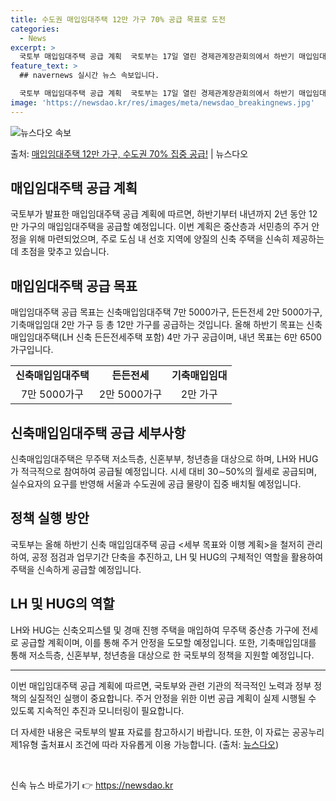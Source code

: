 ```yaml
---
title: 수도권 매입임대주택 12만 가구 70% 공급 목표로 도전
categories:
  - News
excerpt: >
  국토부 매입임대주택 공급 계획  국토부는 17일 열린 경제관계장관회의에서 하반기 매입임대주택 신속공급 계획을…
feature_text: >
  ## navernews 실시간 뉴스 속보입니다.

  국토부 매입임대주택 공급 계획  국토부는 17일 열린 경제관계장관회의에서 하반기 매입임대주택 신속공급 계획을…
image: 'https://newsdao.kr/res/images/meta/newsdao_breakingnews.jpg'
---
```


![뉴스다오 속보](https://newsdao.kr/res/images/meta/newsdao_breakingnews.jpg)

<p>출처: <a href="https://newsdao.kr/4280" rel="dofollow">매입임대주택 12만 가구, 수도권 70% 집중 공급!</a> | 뉴스다오</p>

<h2 data-ke-size="size26">매입임대주택 공급 계획</h2>
<p data-ke-size="size16">국토부가 발표한 매입임대주택 공급 계획에 따르면, 하반기부터 내년까지 2년 동안 12만 가구의 매입임대주택을 공급할 예정입니다. 이번 계획은 중산층과 서민층의 주거 안정을 위해 마련되었으며, 주로 도심 내 선호 지역에 양질의 신축 주택을 신속히 제공하는 데 초점을 맞추고 있습니다.</p>

<h2 data-ke-size="size26">매입임대주택 공급 목표</h2>
<p data-ke-size="size16">매입임대주택 공급 목표는 신축매입임대주택 7만 5000가구, 든든전세 2만 5000가구, 기축매입임대 2만 가구 등 총 12만 가구를 공급하는 것입니다. 올해 하반기 목표는 신축매입임대주택(LH 신축 든든전세주택 포함) 4만 가구 공급이며, 내년 목표는 6만 6500가구입니다.</p>

<table>
  <tr>
    <td style="text-align: center; height: 17px;"><b>신축매입임대주택</b></td>
    <td style="text-align: center; height: 17px;"><b>든든전세</b></td>
    <td style="text-align: center; height: 17px;"><b>기축매입임대</b></td>
  </tr>
  <tr>
    <td style="text-align: center; height: 17px;">7만 5000가구</td>
    <td style="text-align: center; height: 17px;">2만 5000가구</td>
    <td style="text-align: center; height: 17px;">2만 가구</td>
  </tr>
</table>

<h2 data-ke-size="size26">신축매입임대주택 공급 세부사항</h2>
<p data-ke-size="size16">신축매입임대주택은 무주택 저소득층, 신혼부부, 청년층을 대상으로 하며, LH와 HUG가 적극적으로 참여하여 공급될 예정입니다. 시세 대비 30∼50%의 월세로 공급되며, 실수요자의 요구를 반영해 서울과 수도권에 공급 물량이 집중 배치될 예정입니다.</p>

<h2 data-ke-size="size26">정책 실행 방안</h2>
<p data-ke-size="size16">국토부는 올해 하반기 신축 매입임대주택 공급 <세부 목표와 이행 계획>을 철저히 관리하여, 공정 점검과 업무기간 단축을 추진하고, LH 및 HUG의 구체적인 역할을 활용하여 주택을 신속하게 공급할 예정입니다.</p>

<h2 data-ke-size="size26">LH 및 HUG의 역할</h2>
<p data-ke-size="size16">LH와 HUG는 신축오피스텔 및 경매 진행 주택을 매입하여 무주택 중산층 가구에 전세로 공급할 계획이며, 이를 통해 주거 안정을 도모할 예정입니다. 또한, 기축매입임대를 통해 저소득층, 신혼부부, 청년층을 대상으로 한 국토부의 정책을 지원할 예정입니다.</p>

<hr>

<p data-ke-size="size16">이번 매입임대주택 공급 계획에 따르면, 국토부와 관련 기관의 적극적인 노력과 정부 정책의 실질적인 실행이 중요합니다. 주거 안정을 위한 이번 공급 계획이 실제 시행될 수 있도록 지속적인 추진과 모니터링이 필요합니다.</p>

<p data-ke-size="size16">더 자세한 내용은 국토부의 발표 자료를 참고하시기 바랍니다. 또한, 이 자료는 공공누리 제1유형 출처표시 조건에 따라 자유롭게 이용 가능합니다. (출처: <a href="https://newsdao.kr/4280">뉴스다오</a>)</p>

<p data-ke-size="size16">&nbsp;</p> 

신속 뉴스 바로가기 👉 <a href="https://newsdao.kr" rel="dofollow">https://newsdao.kr</a>


